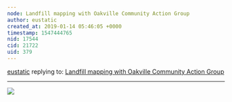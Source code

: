 ```yaml
---
node: Landfill mapping with Oakville Community Action Group
author: eustatic
created_at: 2019-01-14 05:46:05 +0000
timestamp: 1547444765
nid: 17544
cid: 21722
uid: 379
---
```




[eustatic](../profile/eustatic) replying to: [Landfill mapping with Oakville Community Action Group](../notes/a1ahna/11-13-2018/landfill-mapping-with-oakville-community-action-group)

----
 <img src="https://c1.staticflickr.com/5/4913/31867384738_8a207a7771_b.jpg">